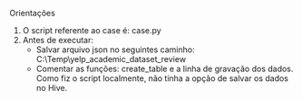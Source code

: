 Orientações

1. O script referente ao case é: case.py
2. Antes de executar:
    - Salvar arquivo json no seguintes caminho: C:\Temp\yelp_academic_dataset_review
    - Comentar as funções: create_table e a linha de gravação dos dados. Como fiz o script localmente, não tinha a opção de salvar os dados no Hive.
